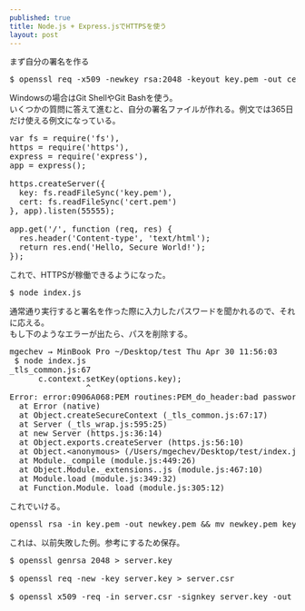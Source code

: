 ```yaml
---
published: true
title: Node.js + Express.jsでHTTPSを使う
layout: post
---
```

<p>まず自分の署名を作る</p>

<pre class="brush: js;">
$ openssl req -x509 -newkey rsa:2048 -keyout key.pem -out cert.pem -days 365
</pre>

<p>Windowsの場合はGit ShellやGit Bashを使う。<br>
いくつかの質問に答えて進むと、自分の署名ファイルが作れる。例文では365日だけ使える例文になっている。</p>

<pre class="brush: js;">
var fs = require('fs'),
https = require('https'),
express = require('express'),
app = express();

https.createServer({
  key: fs.readFileSync('key.pem'),
  cert: fs.readFileSync('cert.pem')
}, app).listen(55555);

app.get('/', function (req, res) {
  res.header('Content-type', 'text/html');
  return res.end('Hello, Secure World!');
});
</pre>

<p>
これで、HTTPSが稼働できるようになった。
</p>

<pre class="brush: js;">
$ node index.js
</pre>

<p>
通常通り実行すると署名を作った際に入力したパスワードを聞かれるので、それに応える。<br>
もし下のようなエラーが出たら、パスを削除する。
</p>
<div>
<pre class="brush: js;">
mgechev → MinBook Pro ~/Desktop/test Thu Apr 30 11:56:03
 $ node index.js
_tls_common.js:67
      c.context.setKey(options.key);
                ^
Error: error:0906A068:PEM routines:PEM_do_header:bad password read
  at Error (native)
  at Object.createSecureContext (_tls_common.js:67:17)
  at Server (_tls_wrap.js:595:25)
  at new Server (https.js:36:14)
  at Object.exports.createServer (https.js:56:10)
  at Object.&lt;anonymous&gt; (/Users/mgechev/Desktop/test/index.js:6:11)
  at Module._compile (module.js:449:26)
  at Object.Module._extensions..js (module.js:467:10)
  at Module.load (module.js:349:32)
  at Function.Module._load (module.js:305:12)
</pre>
</div>
<p>これでいける。</p>

<pre class="brush: js;">
openssl rsa -in key.pem -out newkey.pem && mv newkey.pem key.pem
</pre>

<p>これは、以前失敗した例。参考にするため保存。</p>

<pre class="brush: js;">
$ openssl genrsa 2048 > server.key<br>
$ openssl req -new -key server.key > server.csr<br>
$ openssl x509 -req -in server.csr -signkey server.key -out server.crt
</pre>
